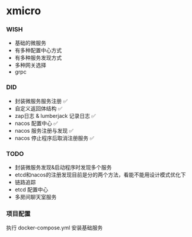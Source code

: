 # xmicro

### WISH
* 基础的微服务
* 有多种配置中心方式
* 有多种服务发现方式
* 多种网关选择
* grpc

### DID
* 封装微服务服务注册 ✅
* 自定义返回体结构 ✅
* zap日志 & lumberjack 记录日志 ✅
* nacos 配置中心 ✅
* nacos 服务注册与发现 ✅
* nacos 停止程序后取消注册服务 ✅

### TODO
* 封装微服务发现&启动程序时发现多个服务
* etcd和nacos的注册发现目前是分的两个方法，看能不能用设计模式优化下
* 链路追踪
* etcd 配置中心
* 多房间聊天室服务


### 项目配置
执行 docker-compose.yml 安装基础服务